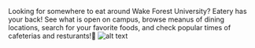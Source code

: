 Looking for somewhere to eat around Wake Forest University? Eatery has your back!
See what is open on campus, browse meanus of dining locations, search for your favorite foods, and check popular times of cafeterias and resturants!🤔
![alt text](https://s2.loli.net/2022/05/01/Mj4PmFRxbzdyAsp.jpg)
